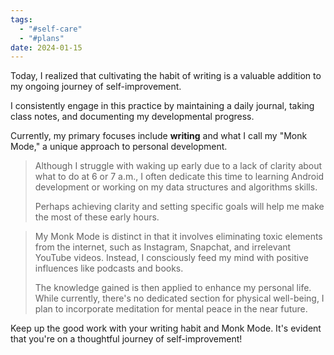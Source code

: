```yaml
---
tags:
  - "#self-care"
  - "#plans"
date: 2024-01-15
---
```

Today, I realized that cultivating the habit of writing is a valuable addition to my ongoing journey of self-improvement. 

I consistently engage in this practice by maintaining a daily journal, taking class notes, and documenting my developmental progress.

Currently, my primary focuses include __writing__ and what I call my "Monk Mode," a unique approach to personal development.

> Although I struggle with waking up early due to a lack of clarity about what to do at 6 or 7 a.m., I often dedicate this time to learning Android development or working on my data structures and algorithms skills. 
> 
> Perhaps achieving clarity and setting specific goals will help me make the most of these early hours.

> My Monk Mode is distinct in that it involves eliminating toxic elements from the internet, such as Instagram, Snapchat, and irrelevant YouTube videos. Instead, I consciously feed my mind with positive influences like podcasts and books. 
> 
> The knowledge gained is then applied to enhance my personal life. While currently, there's no dedicated section for physical well-being, I plan to incorporate meditation for mental peace in the near future.



Keep up the good work with your writing habit and Monk Mode. It's evident that you're on a thoughtful journey of self-improvement!
